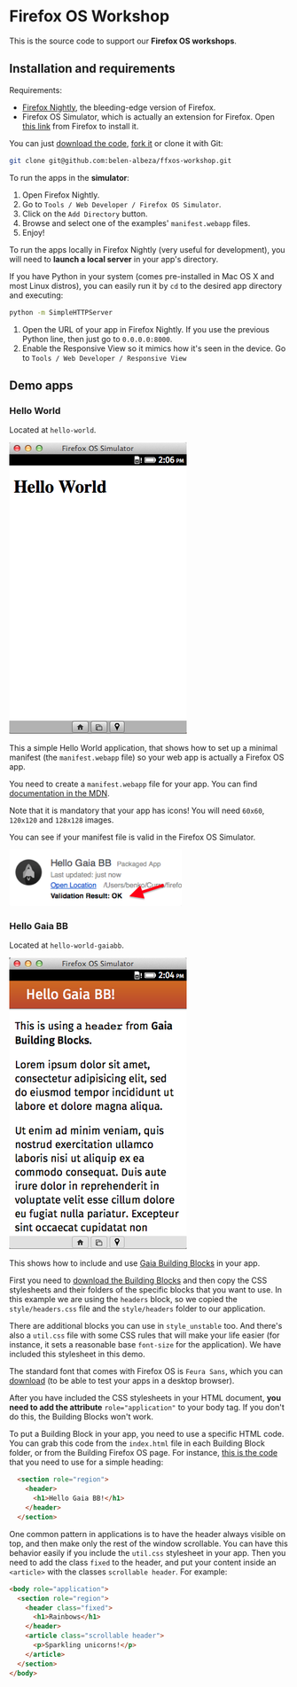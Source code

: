 # Firefox OS Workshop

This is the source code to support our **Firefox OS workshops**.

## Installation and requirements

Requirements:

- [Firefox Nightly](http://nightly.mozilla.org), the bleeding-edge version of Firefox.
- Firefox OS Simulator, which is actually an extension for Firefox. Open [this link](https://addons.mozilla.org/firefox/addon/firefox-os-simulator/) from Firefox to install it.

You can just [download the code](https://github.com/belen-albeza/ffxos-workshop/archive/master.zip), [fork it](https://github.com/belen-albeza/ffxos-workshop/fork) or clone it with Git:

```bash
git clone git@github.com:belen-albeza/ffxos-workshop.git
```

To run the apps in the **simulator**:

1. Open Firefox Nightly.
2. Go to `Tools / Web Developer / Firefox OS Simulator`.
3. Click on the `Add Directory` button.
4. Browse and select one of the examples' `manifest.webapp` files.
5. Enjoy!

To run the apps locally in Firefox Nightly (very useful for development), you will need to **launch a local server** in your app's directory.

If you have Python in your system (comes pre-installed in Mac OS X and most Linux distros), you can easily run it by `cd` to the desired app directory and executing: 
 
```bash
python -m SimpleHTTPServer
```

1. Open the URL of your app in Firefox Nightly. If you use the previous Python line, then just go to `0.0.0.0:8000`.
2. Enable the Responsive View so it mimics how it's seen in the device. Go to `Tools / Web Developer / Responsive View`

## Demo apps

### Hello World

Located at `hello-world`.

![Hello World screenshot](images/hello_world_screenshot.png)

This a simple Hello World application, that shows how to set up a minimal manifest (the `manifest.webapp` file) so your web app is actually a Firefox OS app.

You need to create a `manifest.webapp` file for your app. You can find [documentation in the MDN](https://developer.mozilla.org/en-US/Apps/Developing/Manifest).

Note that it is mandatory that your app has icons! You will need `60x60`, `120x120` and `128x128` images.

You can see if your manifest file is valid in the Firefox OS Simulator.

![Manifest validation](images/manifest_validation.png)

### Hello Gaia BB

Located at `hello-world-gaiabb`.

![Hello Gaia BB screenshot](images/hello_gaia_screenshot.png)

This shows how to include and use [Gaia Building Blocks](http://www.buildingfirefoxos.com) in your app.

First you need to [download the Building Blocks](http://buildingfirefoxos.com/downloads/) and then copy the CSS stylesheets and their folders of the specific blocks that you want to use. In this example we are using the `headers` block, so we copied the `style/headers.css` file and the `style/headers` folder to our application.

There are additional blocks you can use in `style_unstable` too. And there's also a `util.css` file with some CSS rules that will make your life easier (for instance, it sets a reasonable base `font-size` for the application). We have included this stylesheet in this demo.

The standard font that comes with Firefox OS is `Feura Sans`, which you can [download](http://buildingfirefoxos.com/downloads/) (to be able to test your apps in a desktop browser).

After you have included the CSS stylesheets in your HTML document, **you need to add the attribute** `role="application"` to your body tag. If you don't do this, the Building Blocks won't work.

To put a Building Block in your app, you need to use a specific HTML code. You can grab this code from the `index.html` file in each Building Block folder, or from the Building Firefox OS page. For instance, [this is the code](http://buildingfirefoxos.com/building-blocks/headers.html) that you need to use for a simple heading:

```html
  <section role="region">
    <header>
      <h1>Hello Gaia BB!</h1>
    </header>
  </section>
```

One common pattern in applications is to have the header always visible on top, and then make only the rest of the window scrollable. You can have this behavior easily if you include the `util.css` stylesheet in your app. Then you need to add the class `fixed` to the header, and put your content inside an `<article>` with the classes `scrollable header`. For example:

```html
<body role="application">
  <section role="region">
    <header class="fixed">
      <h1>Rainbows</h1>
    </header>
    <article class="scrollable header">
      <p>Sparkling unicorns!</p>
    </article>
  </section>
</body>
```


